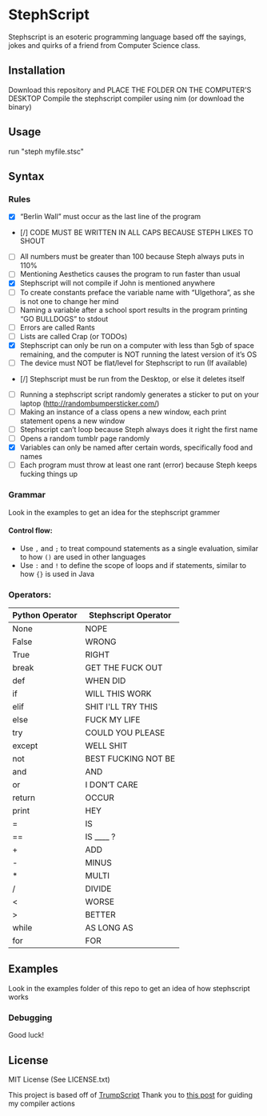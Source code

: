 # StephScript
Stephscript is an esoteric programming language based off the sayings, jokes and quirks of a friend from Computer Science class.

## Installation
Download this repository and PLACE THE FOLDER ON THE COMPUTER'S DESKTOP
Compile the stephscript compiler using nim (or download the binary)

## Usage
run "steph myfile.stsc"

## Syntax
### Rules
- [X] “Berlin Wall” must occur as the last line of the program
- [/] CODE MUST BE WRITTEN IN ALL CAPS BECAUSE STEPH LIKES TO SHOUT
- [ ] All numbers must be greater than 100 because Steph always puts in 110%
- [ ] Mentioning Aesthetics causes the program to run faster than usual
- [X] Stephscript will not compile if John is mentioned anywhere
- [ ] To create constants preface the variable name with “Ulgethora”, as she is not one to change her mind
- [ ] Naming a variable after a school sport results in the program printing “GO BULLDOGS” to stdout
- [ ] Errors are called Rants
- [ ] Lists are called Crap (or TODOs)
- [X] Stephscript can only be run on a computer with less than 5gb of space remaining, and the computer is NOT running the latest version of it’s OS
- [ ] The device must NOT be flat/level for Stephscript to run (If available)
- [/] Stephscript must be run from the Desktop, or else it deletes itself
- [ ] Running a stephscript script randomly generates a sticker to put on your laptop (http://randombumpersticker.com/)
- [ ] Making an instance of a class opens a new window, each print statement opens a new window
- [ ] Stephscript can’t loop because Steph always does it right the first name
- [ ] Opens a random tumblr page randomly
- [X] Variables can only be named after certain words, specifically food and names
- [ ] Each program must throw at least one rant (error) because Steph keeps fucking things up

### Grammar
Look in the examples to get an idea for the stephscript grammer

#### Control flow:
- Use `,` and `;` to treat compound statements as a single evaluation, similar to how `()` are used in other languages
- Use `:` and `!` to define the scope of loops and if statements, similar to how `{}` is used in Java

### Operators:
| Python Operator  | Stephscript Operator |
| ---------------- | -------------------- |
|   None           |   NOPE               |
| False            | WRONG                |
| True             | RIGHT                |
|   break          |   GET THE FUCK OUT   |
|   def            |   WHEN DID           |
| if               | WILL THIS WORK       |
|   elif           |   SHIT I'LL TRY THIS   |
| else             | FUCK MY LIFE         |
|   try            |   COULD YOU PLEASE   |
|   except         |   WELL SHIT          |
| not              | BEST FUCKING NOT BE  |
| and              | AND                  |
| or               | I DON’T CARE         |
| return           |   OCCUR              |
| print            | HEY                  |
| =                | IS                   |
| ==               | IS ____ ?            |
| +                | ADD                  |
| -                | MINUS                |
| *                | MULTI                |
| /                | DIVIDE               |
| <                | WORSE                |
| >                | BETTER               |
| while            | AS LONG AS           |
|   for            |   FOR                |

## Examples
Look in the examples folder of this repo to get an idea of how stephscript works

### Debugging
Good luck!

## License
MIT License (See LICENSE.txt)

This project is based off of [TrumpScript](https://github.com/samshadwell/TrumpScript)
Thank you to [this post](https://softwareengineering.stackexchange.com/questions/165543/how-to-write-a-very-basic-compiler) for guiding my compiler actions
